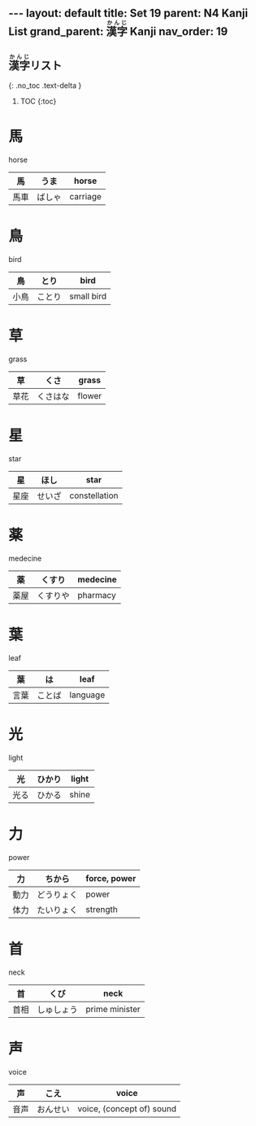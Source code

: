  ﻿---
layout: default
title: Set 19
parent: N4 Kanji List
grand_parent: <ruby>漢字<rt>かんじ</rt></ruby> Kanji
nav_order: 19
---

## <ruby>漢字<rt>かんじ</rt></ruby>リスト
{: .no_toc .text-delta }

1. TOC
{:toc}

# 馬
horse

| 馬   | うま   | horse    |
| ---- | ------ | -------- |
| 馬車 | ばしゃ | carriage |

# 鳥
bird

| 鳥   | とり   | bird       |
| ---- | ------ | ---------- |
| 小鳥 | ことり | small bird |

# 草
grass

| 草   | くさ     | grass  |
| ---- | -------- | ------ |
| 草花 | くさはな | flower |

# 星
star

| 星   | ほし   | star          |
| ---- | ------ | ------------- |
| 星座 | せいざ | constellation |

# 薬
medecine

| 薬   | くすり   | medecine |
| ---- | -------- | -------- |
| 薬屋 | くすりや | pharmacy |

# 葉
leaf

| 葉   | は     | leaf     |
| ---- | ------ | -------- |
| 言葉 | ことば | language |

# 光
light

| 光   | ひかり | light |
| ---- | ------ | ----- |
| 光る | ひかる | shine |

# 力
power

| 力   | ちから     | force, power |
| ---- | ---------- | ------------ |
| 動力 | どうりょく | power        |
| 体力 | たいりょく | strength     |

# 首
neck

| 首   | くび       | neck           |
| ---- | ---------- | -------------- |
| 首相 | しゅしょう | prime minister |

# 声
voice

| 声   | こえ     | voice                     |
| ---- | -------- | ------------------------- |
| 音声 | おんせい | voice, (concept of) sound |
